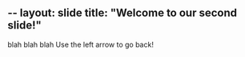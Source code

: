 --
layout: slide
title: "Welcome to our second slide!"
--
blah blah blah
Use the left arrow to go back!
